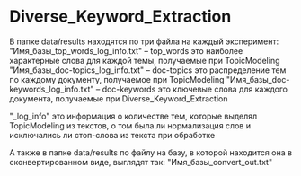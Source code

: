 Diverse_Keyword_Extraction
==========================

В папке data/results находятся по три файла на каждый эксперимент:
"Имя_базы_top_words_log_info.txt" – top_words это наиболее характерные слова для каждой темы, получаемые при TopicModeling
"Имя_базы_doc-topics_log_info.txt" – doc-topics это распределение тем по каждому документу, получаемое при TopicModeling
"Имя_базы_doc-keywords_log_info.txt" – doc-keywords это ключевые слова для каждого документа, получаемые при Diverse_Keyword_Extraction

"_log_info" это информация о количестве тем, которые выделял TopicModeling из текстов, о том была ли нормализация слов и исключались ли стоп-слова из текста при обработке

А также в папке data/results по файлу на базу, в которой находится она в сконвертированном виде, выглядят так:
"Имя_базы_convert_out.txt"
